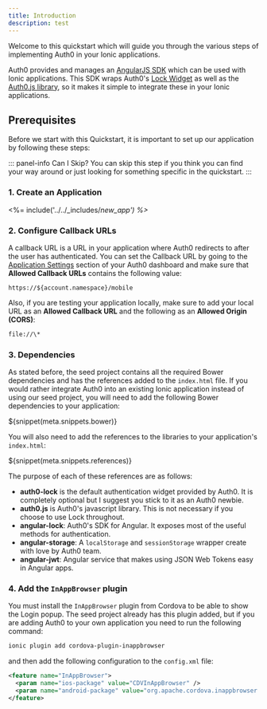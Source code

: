 ```yaml
---
title: Introduction
description: test
---
```


Welcome to this quickstart which will guide you through the various steps of implementing Auth0 in your Ionic applications.

Auth0 provides and manages an [AngularJS SDK](https://github.com/auth0/auth0-angular) which can be used with Ionic applications. This SDK wraps Auth0's [Lock Widget](https://github.com/auth0/lock) as well as the [Auth0.js library](https://github.com/auth0/auth0.js), so it makes it simple to integrate these in your Ionic applications.    

## Prerequisites

Before we start with this Quickstart, it is important to set up our application by following these steps:

::: panel-info Can I Skip?
You can skip this step if you think you can find your way around or just looking for something specific in the quickstart.
:::

### 1. Create an Application

<%= include('../../_includes/_new_app') %>_

### 2. Configure Callback URLs

A callback URL is a URL in your application where Auth0 redirects to after the user has authenticated. You can set the Callback URL by going to the [Application Settings](${uiAppSettingsURL}) section of your Auth0 dashboard and make sure that **Allowed Callback URLs** contains the following value:

<pre><code>https://${account.namespace}/mobile</pre></code>

Also, if you are testing your application locally, make sure to add your local URL as an **Allowed Callback URL** and the following as an **Allowed Origin (CORS)**:

```bash
file://\*
```

### 3. Dependencies

As stated before, the seed project contains all the required Bower dependencies and has the references added to the `index.html` file. If you would rather integrate Auth0 into an existing Ionic application instead of using our seed project, you will need to add the following Bower dependencies to your application:

${snippet(meta.snippets.bower)}

You will also need to add the references to the libraries to your application's `index.html`:

${snippet(meta.snippets.references)}

The purpose of each of these references are as follows:

 - **auth0-lock** is the default authentication widget provided by Auth0. It is completely optional but I suggest you stick to it as an Auth0 newbie.
 - **auth0.js** is Auth0's javascript library. This is not necessary if you choose to use Lock throughout.
 - **angular-lock**: Auth0's SDK for Angular. It exposes most of the useful methods for authentication.
 - **angular-storage**: A `localStorage` and `sessionStorage` wrapper create with love by Auth0 team.
 - **angular-jwt**: Angular service that makes using JSON Web Tokens easy in Angular apps.

### 4. Add the `InAppBrowser` plugin

You must install the `InAppBrowser` plugin from Cordova to be able to show the Login popup. The seed project already has this plugin added, but if you are adding Auth0 to your own application you need to run the following command:

```bash
ionic plugin add cordova-plugin-inappbrowser
```

and then add the following configuration to the `config.xml` file:

```xml
<feature name="InAppBrowser">
  <param name="ios-package" value="CDVInAppBrowser" />
  <param name="android-package" value="org.apache.cordova.inappbrowser.InAppBrowser" />
</feature>
```
